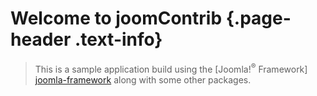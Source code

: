 # <span data-icon="&#xe0ad;" aria-hidden="true"></span> Welcome to joomContrib {.page-header .text-info}

> This is a sample application build using the [Joomla!<sup>&reg;</sup> Framework] [joomla-framework] along with some other packages.



[joomla-framework]: http://framework.joomla.org/ "Joomla! Framework Homepage"

